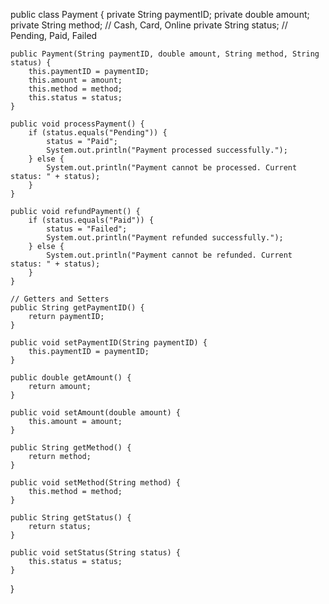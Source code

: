 public class Payment {
    private String paymentID;
    private double amount;
    private String method; // Cash, Card, Online
    private String status; // Pending, Paid, Failed

    public Payment(String paymentID, double amount, String method, String status) {
        this.paymentID = paymentID;
        this.amount = amount;
        this.method = method;
        this.status = status;
    }

    public void processPayment() {
        if (status.equals("Pending")) {
            status = "Paid";
            System.out.println("Payment processed successfully.");
        } else {
            System.out.println("Payment cannot be processed. Current status: " + status);
        }
    }

    public void refundPayment() {
        if (status.equals("Paid")) {
            status = "Failed";
            System.out.println("Payment refunded successfully.");
        } else {
            System.out.println("Payment cannot be refunded. Current status: " + status);
        }
    }

    // Getters and Setters
    public String getPaymentID() {
        return paymentID;
    }

    public void setPaymentID(String paymentID) {
        this.paymentID = paymentID;
    }

    public double getAmount() {
        return amount;
    }

    public void setAmount(double amount) {
        this.amount = amount;
    }

    public String getMethod() {
        return method;
    }

    public void setMethod(String method) {
        this.method = method;
    }

    public String getStatus() {
        return status;
    }

    public void setStatus(String status) {
        this.status = status;
    }
}